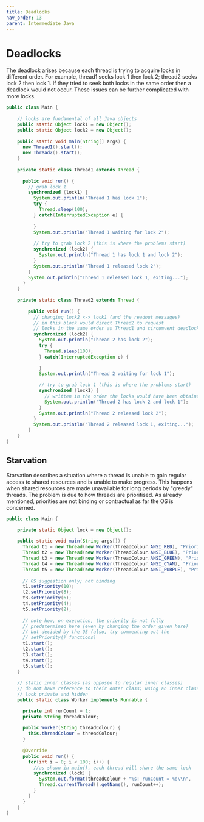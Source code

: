 ```yaml
---
title: Deadlocks
nav_order: 13
parent: Intermediate Java
---
```


# Deadlocks

The deadlock arises because each thread is trying to acquire locks in different order. For example, thread1 seeks lock 1 then lock 2; thread2 seeks lock 2 then lock 1. If they tried to seek both locks in the same order then a deadlock would not occur. These issues can be further complicated with more locks.

```java
public class Main {
    
    // locks are fundamental of all Java objects
    public static Object lock1 = new Object();
    public static Object lock2 = new Object();
    
    public static void main(String[] args) {
      new Thread1().start();
      new Thread2().start();
    }
  
    private static class Thread1 extends Thread {
      
      public void run() {
        // grab lock 1
        synchronized (lock1) {
          System.out.println("Thread 1 has lock 1");
          try {
            Thread.sleep(100);
          } catch(InterruptedException e) {
            
          }
          System.out.println("Thread 1 waiting for lock 2");
          
          // try to grab lock 2 (this is where the problems start)
          synchronized (lock2) {
            System.out.println("Thread 1 has lock 1 and lock 2");
          }
          System.out.println("Thread 1 released lock 2");
        }
        System.out.println("Thread 1 released lock 1, exiting...");
      }
    }
    
    private static class Thread2 extends Thread {
        
        public void run() {
          // changing lock2 <-> lock1 (and the readout messages) 
          // in this block would direct Thread2 to request 
          // locks in the same order as Thread1 and circumvent deadlocks
          synchronized (lock2) {
            System.out.println("Thread 2 has lock 2");
            try {
              Thread.sleep(100);
            } catch(InterruptedException e) {
              
            }
            System.out.println("Thread 2 waiting for lock 1");

            // try to grab lock 1 (this is where the problems start)
            synchronized (lock1) {
              // written in the order the locks would have been obtained
              System.out.println("Thread 2 has lock 2 and lock 1");
            }
            System.out.println("Thread 2 released lock 2");
          }
          System.out.println("Thread 2 released lock 1, exiting...");
        }
    }
}
```

## Starvation

Starvation describes a situation where a thread is unable to gain regular access to shared resources and is unable to make progress. This happens when shared resources are made unavailable for long periods by "greedy" threads. The problem is due to how threads are prioritised. As already mentioned, priorities are not binding or contractual as far the OS is concerned.

```java
public class Main {

    private static Object lock = new Object();
        
    public static void main(String args[]) {
      Thread t1 = new Thread(new Worker(ThreadColour.ANSI_RED), "Priority 10");
      Thread t2 = new Thread(new Worker(ThreadColour.ANSI_BLUE), "Priority 8");
      Thread t3 = new Thread(new Worker(ThreadColour.ANSI_GREEN), "Priority 6");
      Thread t4 = new Thread(new Worker(ThreadColour.ANSI_CYAN), "Priority 4");
      Thread t5 = new Thread(new Worker(ThreadColour.ANSI_PURPLE), "Priority 2");
      
      // OS suggestion only; not binding
      t1.setPriority(10);
      t2.setPriority(8);
      t3.setPriority(6);
      t4.setPriority(4);
      t5.setPriority(2);
      
      // note how, on execution, the priority is not fully 
      // predetermined here (even by changing the order given here)
      // but decided by the OS (also, try commenting out the 
      // setPriority() functions)
      t1.start();
      t2.start();
      t3.start();
      t4.start();
      t5.start();
    }
       
    // static inner classes (as opposed to regular inner classes) 
    // do not have reference to their outer class; using an inner class makes 
    // lock private and hidden
    public static class Worker implements Runnable {

      private int runCount = 1;
      private String threadColour;
      
      public Worker(String threadColour) {
        this.threadColour = threadColour;
      }
      
      @Override
      public void run() {
        for(int i = 0; i < 100; i++) {
          //as shown in main(), each thread will share the same lock
          synchronized (lock) {
            System.out.format(threadColour + "%s: runCount = %d\\n", 
            Thread.currentThread().getName(), runCount++);
          }
        }
      }
    }
}
```
